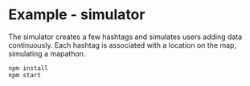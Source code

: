 # Example - simulator

The simulator creates a few hashtags and simulates users adding data continuously. Each hashtag is associated with a location on the map, simulating a mapathon.

```
npm install
npm start
```
